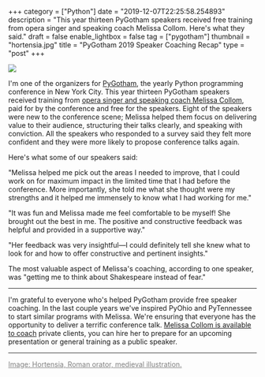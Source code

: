 +++
category = ["Python"]
date = "2019-12-07T22:25:58.254893"
description = "This year thirteen PyGotham speakers received free training from opera singer and speaking coach Melissa Collom. Here's what they said."
draft = false
enable_lightbox = false
tag = ["pygotham"]
thumbnail = "hortensia.jpg"
title = "PyGotham 2019 Speaker Coaching Recap"
type = "post"
+++

![](hortensia.jpg)

I'm one of the organizers for [PyGotham](https://pygotham.org/), the yearly Python programming conference in New York City.
This year thirteen PyGotham speakers received training from [opera singer and speaking coach Melissa Collom](http://melissacollom.com/coaching), paid for by the conference and free for the speakers. Eight of the speakers were new to the conference scene; Melissa helped them focus on delivering value to their audience, structuring their talks clearly, and speaking with conviction. All the speakers who responded to a survey said they felt more confident and they were more likely to propose conference talks again. 

Here's what some of our speakers said:

"Melissa helped me pick out the areas I needed to improve, that I could work on for maximum impact in the limited time that I
had before the conference. More importantly, she told me what she thought were my strengths and it helped me immensely to know what I had working for me."

"It was fun and Melissa made me feel comfortable to be myself! She brought out the best in me. The positive and constructive feedback was helpful and provided in a supportive way."

"Her feedback was very insightful&mdash;I could definitely tell she knew what to look for and how to offer constructive and pertinent
insights."

The most valuable aspect of Melissa's coaching, according to one speaker, was "getting me to think about Shakespeare instead of fear."

---

I'm grateful to everyone who's helped PyGotham provide free speaker coaching. In the last couple years we've inspired PyOhio and PyTennessee to start similar programs with Melissa. We're ensuring that everyone has the opportunity to deliver a terrific conference talk. [Melissa Collom is available to coach](http://melissacollom.com/coaching) private clients, you can hire her to prepare for an upcoming presentation or general training as a public speaker.

***

<a href="https://en.wikipedia.org/wiki/Hortensia_(orator)" style="color: gray">Image: Hortensia, Roman orator, medieval illustration.</a>
